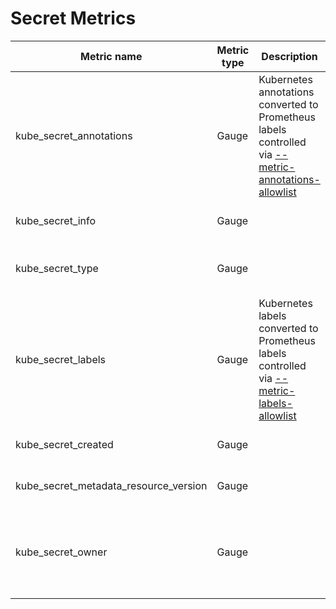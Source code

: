 # Secret Metrics

| Metric name                           | Metric type | Description                                                                                                               | Labels/tags                                                                                                                           | Status       |
| ------------------------------------- | ----------- | ------------------------------------------------------------------------------------------------------------------------- | ------------------------------------------------------------------------------------------------------------------------------------- | ------------ |
| kube_secret_annotations               | Gauge       | Kubernetes annotations converted to Prometheus labels controlled via [--metric-annotations-allowlist](../../developer/cli-arguments.md) | `secret`=&lt;secret-name&gt; <br> `namespace`=&lt;secret-namespace&gt; <br> `annotations_SECRET_ANNOTATION`=&lt;SECRET_ANNOTATION&gt; | EXPERIMENTAL |
| kube_secret_info                      | Gauge       |                                                                                                                           | `secret`=&lt;secret-name&gt; <br> `namespace`=&lt;secret-namespace&gt;                                                                | STABLE       |
| kube_secret_type                      | Gauge       |                                                                                                                           | `secret`=&lt;secret-name&gt; <br> `namespace`=&lt;secret-namespace&gt; <br> `type`=&lt;secret-type&gt;                                | STABLE       |
| kube_secret_labels                    | Gauge       | Kubernetes labels converted to Prometheus labels controlled via [--metric-labels-allowlist](../../developer/cli-arguments.md)           | `secret`=&lt;secret-name&gt; <br> `namespace`=&lt;secret-namespace&gt; <br> `label_SECRET_LABEL`=&lt;SECRET_LABEL&gt;                 | STABLE       |
| kube_secret_created                   | Gauge       |                                                                                                                           | `secret`=&lt;secret-name&gt; <br> `namespace`=&lt;secret-namespace&gt;                                                                | STABLE       |
| kube_secret_metadata_resource_version | Gauge       |                                                                                                                           | `secret`=&lt;secret-name&gt; <br> `namespace`=&lt;secret-namespace&gt;                                                                | EXPERIMENTAL |
| kube_secret_owner                         | Gauge       |                                                                                                                           | `secret`=&lt;secret-name&gt; <br> `namespace`=&lt;secret-namespace&gt; <br> `owner_kind`=&lt;owner kind&gt; <br> `owner_name`=&lt;owner name&gt; <br> `owner_is_controller`=&lt;whether owner is controller&gt; | EXPERIMENTAL |
